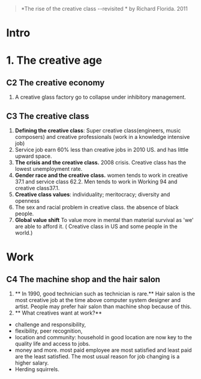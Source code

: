 > *The rise of the creative class --revisited *  by Richard Florida. 2011

# Intro

# 1. The creative age
## C2 The creative economy
1.  A creative glass factory go to collapse under inhibitory management.
## C3 The creative class
1. **Defining the creative class**: Super creative class(engineers, music composers) and creative professionals (work in a knowledge intensive job)
2. Service job earn 60% less than creative jobs in 2010 US. and has little upward space.
3. **The crisis and the creative class.** 2008  crisis. Creative class has the lowest unemployment rate.
4. **Gender race and the creative class.** women tends to work in creative 37.1 and service class 62.2. Men tends to work in Working 94 and creative class37.1.
5. **Creative class values**: individuality; meritocracy; diversity and openness
6. The sex and racial problem in creative class. the absence of black people.
7. **Global value shift** To value more in mental than material survival as 'we' are able to afford it. ( Creative class in US and some people in the world.)

# Work
## C4 The machine shop and the hair salon
1.  ** In 1990, good technician such as technician is rare.** Hair salon is the most creative job at the time above computer system designer and artist. People may prefer hair salon than machine shop because of this. 
2. ** What creatives want at work?** 
- challenge and responsibility, 
- flexibility, peer recognition, 
- location and community: household in good location are now key to the quality life and access to jobs.
- money and more. most paid employee are most satisfied and least paid are the least satisfied. The most usual reason for job changing is a higher salary.
- Herding squirrels.
<!--stackedit_data:
eyJoaXN0b3J5IjpbLTE5NDQzMTY1NDQsNTczNDY5Mzg5LDEzNT
EyMjMxODQsMzYyNzExMDU3LDEwMTE0MjQyMTAsLTIxMTk2OTI5
MjMsMTEzMjA0MjE4MSw2OTY3MzM3MTcsLTExMTMzNjg3MjYsOD
k3MzQ4NDkwLC0xNjY4NjUwMTYwLDk2ODM5MjY5MSwxMzgxMzg1
MDgyLC0xMTIwMzQxLDEzMDkwODkyMzgsMTQ2NDUxODIxLDM3OD
E5MzAzNiwtMjA3MTk2ODIxMV19
-->